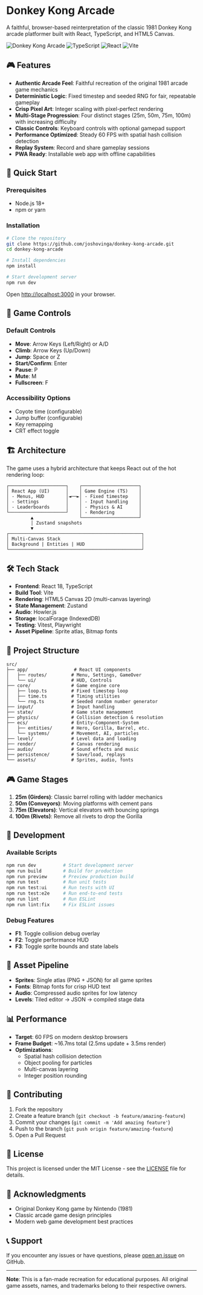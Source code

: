 # Donkey Kong Arcade

A faithful, browser-based reinterpretation of the classic 1981 Donkey Kong arcade platformer built with React, TypeScript, and HTML5 Canvas.

![Donkey Kong Arcade](https://img.shields.io/badge/Status-In%20Development-yellow)
![TypeScript](https://img.shields.io/badge/TypeScript-007ACC?logo=typescript&logoColor=white)
![React](https://img.shields.io/badge/React-20232A?logo=react&logoColor=61DAFB)
![Vite](https://img.shields.io/badge/Vite-646CFF?logo=vite&logoColor=white)

## 🎮 Features

- **Authentic Arcade Feel**: Faithful recreation of the original 1981 arcade game mechanics
- **Deterministic Logic**: Fixed timestep and seeded RNG for fair, repeatable gameplay
- **Crisp Pixel Art**: Integer scaling with pixel-perfect rendering
- **Multi-Stage Progression**: Four distinct stages (25m, 50m, 75m, 100m) with increasing difficulty
- **Classic Controls**: Keyboard controls with optional gamepad support
- **Performance Optimized**: Steady 60 FPS with spatial hash collision detection
- **Replay System**: Record and share gameplay sessions
- **PWA Ready**: Installable web app with offline capabilities

## 🚀 Quick Start

### Prerequisites

- Node.js 18+ 
- npm or yarn

### Installation

```bash
# Clone the repository
git clone https://github.com/joshovinga/donkey-kong-arcade.git
cd donkey-kong-arcade

# Install dependencies
npm install

# Start development server
npm run dev
```

Open [http://localhost:3000](http://localhost:3000) in your browser.

## 🎯 Game Controls

### Default Controls
- **Move**: Arrow Keys (Left/Right) or A/D
- **Climb**: Arrow Keys (Up/Down)
- **Jump**: Space or Z
- **Start/Confirm**: Enter
- **Pause**: P
- **Mute**: M
- **Fullscreen**: F

### Accessibility Options
- Coyote time (configurable)
- Jump buffer (configurable)
- Key remapping
- CRT effect toggle

## 🏗️ Architecture

The game uses a hybrid architecture that keeps React out of the hot rendering loop:

```
┌─────────────────────┐    ┌─────────────────────┐
│ React App (UI)      │    │ Game Engine (TS)    │
│ - Menus, HUD        │◄──►│ - Fixed timestep    │
│ - Settings          │    │ - Input handling    │
│ - Leaderboards      │    │ - Physics & AI      │
└─────────────────────┘    │ - Rendering         │
         ▲                 └─────────────────────┘
         │ Zustand snapshots
         ▼
┌─────────────────────────────────────────────────┐
│ Multi-Canvas Stack                              │
│ Background | Entities | HUD                     │
└─────────────────────────────────────────────────┘
```

## 🛠️ Tech Stack

- **Frontend**: React 18, TypeScript
- **Build Tool**: Vite
- **Rendering**: HTML5 Canvas 2D (multi-canvas layering)
- **State Management**: Zustand
- **Audio**: Howler.js
- **Storage**: localForage (IndexedDB)
- **Testing**: Vitest, Playwright
- **Asset Pipeline**: Sprite atlas, Bitmap fonts

## 📁 Project Structure

```
src/
├── app/                 # React UI components
│   ├── routes/         # Menu, Settings, GameOver
│   └── ui/             # HUD, Controls
├── core/               # Game engine core
│   ├── loop.ts         # Fixed timestep loop
│   ├── time.ts         # Timing utilities
│   └── rng.ts          # Seeded random number generator
├── input/              # Input handling
├── state/              # Game state management
├── physics/            # Collision detection & resolution
├── ecs/                # Entity-Component-System
│   ├── entities/       # Hero, Gorilla, Barrel, etc.
│   └── systems/        # Movement, AI, particles
├── level/              # Level data and loading
├── render/             # Canvas rendering
├── audio/              # Sound effects and music
├── persistence/        # Save/load, replays
└── assets/             # Sprites, audio, fonts
```

## 🎮 Game Stages

1. **25m (Girders)**: Classic barrel rolling with ladder mechanics
2. **50m (Conveyors)**: Moving platforms with cement pans
3. **75m (Elevators)**: Vertical elevators with bouncing springs
4. **100m (Rivets)**: Remove all rivets to drop the Gorilla

## 🧪 Development

### Available Scripts

```bash
npm run dev          # Start development server
npm run build        # Build for production
npm run preview      # Preview production build
npm run test         # Run unit tests
npm run test:ui      # Run tests with UI
npm run test:e2e     # Run end-to-end tests
npm run lint         # Run ESLint
npm run lint:fix     # Fix ESLint issues
```

### Debug Features

- **F1**: Toggle collision debug overlay
- **F2**: Toggle performance HUD
- **F3**: Toggle sprite bounds and state labels

## 🎨 Asset Pipeline

- **Sprites**: Single atlas (PNG + JSON) for all game sprites
- **Fonts**: Bitmap fonts for crisp HUD text
- **Audio**: Compressed audio sprites for low latency
- **Levels**: Tiled editor → JSON → compiled stage data

## 📊 Performance

- **Target**: 60 FPS on modern desktop browsers
- **Frame Budget**: ~16.7ms total (2.5ms update + 3.5ms render)
- **Optimizations**: 
  - Spatial hash collision detection
  - Object pooling for particles
  - Multi-canvas layering
  - Integer position rounding

## 🤝 Contributing

1. Fork the repository
2. Create a feature branch (`git checkout -b feature/amazing-feature`)
3. Commit your changes (`git commit -m 'Add amazing feature'`)
4. Push to the branch (`git push origin feature/amazing-feature`)
5. Open a Pull Request

## 📄 License

This project is licensed under the MIT License - see the [LICENSE](LICENSE) file for details.

## 🙏 Acknowledgments

- Original Donkey Kong game by Nintendo (1981)
- Classic arcade game design principles
- Modern web game development best practices

## 📞 Support

If you encounter any issues or have questions, please [open an issue](https://github.com/joshovinga/donkey-kong-arcade/issues) on GitHub.

---

**Note**: This is a fan-made recreation for educational purposes. All original game assets, names, and trademarks belong to their respective owners.
